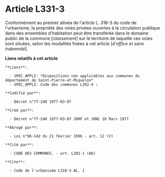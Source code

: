 # Article L331-3

Conformément au premier alinéa de l'article L. 318-3 du code de l'urbanisme, la propriété des voies privées ouvertes à la
circulation publique dans des ensembles d'habitation peut être transférée dans le domaine public de la commune [*classement*]
sur le territoire de laquelle ces voies sont situées, selon les modalités fixées à cet article [*d'office et sans
indemnité*].

**Liens relatifs à cet article**

	**Liens**:

	  - SPEC_APPLI: *Dispositions non applicables aux communes du département de Saint-Pierre-et-Miquelon*
	  - SPEC_APPLI: Code des communes L392-4 :

	**Codifié par**:

	  - Décret n°77-240 1977-03-07

	**Créé par**:

	  - Décret n°77-240 1977-03-07 JORF et JONC 18 Mars 1977

	**Abrogé par**:

	  - Loi n°96-142 du 21 février 1996 - art. 12 (V)

	**Cité par**:

	  - CODE DES COMMUNES. - art. L392-1 (Ab)

	**Cite**:

	  - Code de l'urbanisme L318-3 AL. 1

